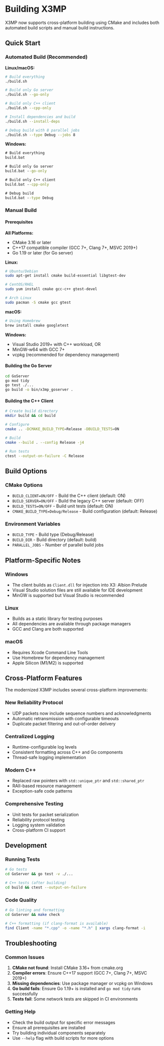 # Building X3MP

X3MP now supports cross-platform building using CMake and includes both automated build scripts and manual build instructions.

## Quick Start

### Automated Build (Recommended)

**Linux/macOS:**
```bash
# Build everything
./build.sh

# Build only Go server
./build.sh --go-only

# Build only C++ client
./build.sh --cpp-only

# Install dependencies and build
./build.sh --install-deps

# Debug build with 8 parallel jobs
./build.sh --type Debug --jobs 8
```

**Windows:**
```cmd
# Build everything
build.bat

# Build only Go server
build.bat --go-only

# Build only C++ client  
build.bat --cpp-only

# Debug build
build.bat --type Debug
```

### Manual Build

#### Prerequisites

**All Platforms:**
- CMake 3.16 or later
- C++17 compatible compiler (GCC 7+, Clang 7+, MSVC 2019+)
- Go 1.19 or later (for Go server)

**Linux:**
```bash
# Ubuntu/Debian
sudo apt-get install cmake build-essential libgtest-dev

# CentOS/RHEL
sudo yum install cmake gcc-c++ gtest-devel

# Arch Linux
sudo pacman -S cmake gcc gtest
```

**macOS:**
```bash
# Using Homebrew
brew install cmake googletest
```

**Windows:**
- Visual Studio 2019+ with C++ workload, OR
- MinGW-w64 with GCC 7+
- vcpkg (recommended for dependency management)

#### Building the Go Server

```bash
cd GoServer
go mod tidy
go test ./...
go build -o bin/x3mp_goserver .
```

#### Building the C++ Client

```bash
# Create build directory
mkdir build && cd build

# Configure
cmake .. -DCMAKE_BUILD_TYPE=Release -DBUILD_TESTS=ON

# Build
cmake --build . --config Release -j4

# Run tests
ctest --output-on-failure -C Release
```

## Build Options

### CMake Options

- `BUILD_CLIENT=ON/OFF` - Build the C++ client (default: ON)
- `BUILD_SERVER=ON/OFF` - Build the legacy C++ server (default: OFF)  
- `BUILD_TESTS=ON/OFF` - Build unit tests (default: ON)
- `CMAKE_BUILD_TYPE=Debug/Release` - Build configuration (default: Release)

### Environment Variables

- `BUILD_TYPE` - Build type (Debug/Release)
- `BUILD_DIR` - Build directory (default: build)
- `PARALLEL_JOBS` - Number of parallel build jobs

## Platform-Specific Notes

### Windows
- The client builds as `Client.dll` for injection into X3: Albion Prelude
- Visual Studio solution files are still available for IDE development
- MinGW is supported but Visual Studio is recommended

### Linux
- Builds as a static library for testing purposes
- All dependencies are available through package managers
- GCC and Clang are both supported

### macOS
- Requires Xcode Command Line Tools
- Use Homebrew for dependency management
- Apple Silicon (M1/M2) is supported

## Cross-Platform Features

The modernized X3MP includes several cross-platform improvements:

### New Reliability Protocol
- UDP packets now include sequence numbers and acknowledgments
- Automatic retransmission with configurable timeouts
- Duplicate packet filtering and out-of-order delivery

### Centralized Logging
- Runtime-configurable log levels
- Consistent formatting across C++ and Go components
- Thread-safe logging implementation

### Modern C++
- Replaced raw pointers with `std::unique_ptr` and `std::shared_ptr`
- RAII-based resource management
- Exception-safe code patterns

### Comprehensive Testing
- Unit tests for packet serialization
- Reliability protocol testing
- Logging system validation
- Cross-platform CI support

## Development

### Running Tests

```bash
# Go tests
cd GoServer && go test -v ./...

# C++ tests (after building)
cd build && ctest --output-on-failure
```

### Code Quality

```bash
# Go linting and formatting
cd GoServer && make check

# C++ formatting (if clang-format is available)
find Client -name "*.cpp" -o -name "*.h" | xargs clang-format -i
```

## Troubleshooting

### Common Issues

1. **CMake not found**: Install CMake 3.16+ from cmake.org
2. **Compiler errors**: Ensure C++17 support (GCC 7+, Clang 7+, MSVC 2019+)
3. **Missing dependencies**: Use package manager or vcpkg on Windows
4. **Go build fails**: Ensure Go 1.19+ is installed and `go mod tidy` runs successfully
5. **Tests fail**: Some network tests are skipped in CI environments

### Getting Help

- Check the build output for specific error messages
- Ensure all prerequisites are installed
- Try building individual components separately
- Use `--help` flag with build scripts for more options